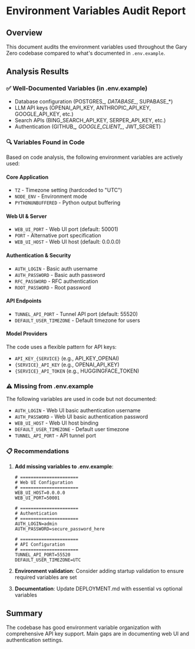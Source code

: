 # Environment Variables Audit Report

## Overview
This document audits the environment variables used throughout the Gary Zero codebase compared to what's documented in `.env.example`.

## Analysis Results

### ✅ Well-Documented Variables (in .env.example)
- Database configuration (POSTGRES_*, DATABASE_*, SUPABASE_*)
- LLM API keys (OPENAI_API_KEY, ANTHROPIC_API_KEY, GOOGLE_API_KEY, etc.)
- Search APIs (BING_SEARCH_API_KEY, SERPER_API_KEY, etc.)
- Authentication (GITHUB_*, GOOGLE_CLIENT_*, JWT_SECRET)

### 🔍 Variables Found in Code
Based on code analysis, the following environment variables are actively used:

#### Core Application
- `TZ` - Timezone setting (hardcoded to "UTC")
- `NODE_ENV` - Environment mode
- `PYTHONUNBUFFERED` - Python output buffering

#### Web UI & Server
- `WEB_UI_PORT` - Web UI port (default: 50001)
- `PORT` - Alternative port specification
- `WEB_UI_HOST` - Web UI host (default: 0.0.0.0)

#### Authentication & Security
- `AUTH_LOGIN` - Basic auth username
- `AUTH_PASSWORD` - Basic auth password  
- `RFC_PASSWORD` - RFC authentication
- `ROOT_PASSWORD` - Root password

#### API Endpoints
- `TUNNEL_API_PORT` - Tunnel API port (default: 55520)
- `DEFAULT_USER_TIMEZONE` - Default timezone for users

#### Model Providers
The code uses a flexible pattern for API keys:
- `API_KEY_{SERVICE}` (e.g., API_KEY_OPENAI)
- `{SERVICE}_API_KEY` (e.g., OPENAI_API_KEY)
- `{SERVICE}_API_TOKEN` (e.g., HUGGINGFACE_TOKEN)

### ⚠️ Missing from .env.example
The following variables are used in code but not documented:
- `AUTH_LOGIN` - Web UI basic authentication username
- `AUTH_PASSWORD` - Web UI basic authentication password
- `WEB_UI_HOST` - Web UI host binding
- `DEFAULT_USER_TIMEZONE` - Default user timezone
- `TUNNEL_API_PORT` - API tunnel port

### 📋 Recommendations

1. **Add missing variables to .env.example**:
   ```env
   # ======================
   # Web UI Configuration
   # ======================
   WEB_UI_HOST=0.0.0.0
   WEB_UI_PORT=50001
   
   # ======================
   # Authentication
   # ======================
   AUTH_LOGIN=admin
   AUTH_PASSWORD=secure_password_here
   
   # ======================
   # API Configuration
   # ======================
   TUNNEL_API_PORT=55520
   DEFAULT_USER_TIMEZONE=UTC
   ```

2. **Environment validation**: Consider adding startup validation to ensure required variables are set

3. **Documentation**: Update DEPLOYMENT.md with essential vs optional variables

## Summary
The codebase has good environment variable organization with comprehensive API key support. Main gaps are in documenting web UI and authentication settings.